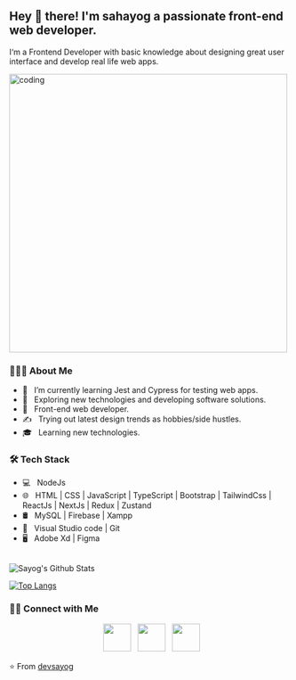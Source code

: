 <h2> Hey 👋 there! I'm sahayog a passionate front-end web developer. </h2>
<p>I‘m a Frontend Developer with basic knowledge about designing great user interface and develop real life web apps.</p>
<img alt="coding" src="http://imgstack.net/images/VexVX.png" width="500"/>

<h3> 👨🏻‍💻 About Me </h3>

- 🔭 &nbsp; I’m currently learning Jest and Cypress for testing web apps.
- 🤔 &nbsp; Exploring new technologies and developing software solutions.
- 💼 &nbsp; Front-end web developer.
- ✍️ &nbsp; Trying out latest design trends as hobbies/side hustles.
- 🎓 &nbsp; Learning new technologies.

<h3>🛠 Tech Stack</h3>

- 💻 &nbsp; NodeJs  
- 🌐 &nbsp; HTML | CSS | JavaScript | TypeScript | Bootstrap | TailwindCss | ReactJs | NextJs | Redux | Zustand 
- 🛢 &nbsp; MySQL | Firebase | Xampp
- 🔧 &nbsp; Visual Studio code | Git
- 🖥 &nbsp; Adobe Xd | Figma 

<br>

<img align="center" src="https://github-readme-stats.vercel.app/api?username=devsayog&include_all_commits=true&count_private=true&show_icons=true&line_height=20&title_color=7A7ADB&icon_color=2234AE&text_color=D3D3D3&bg_color=0,000000,130F40" alt="Sayog's Github Stats">

</br>

[![Top Langs](https://github-readme-stats.vercel.app/api/top-langs/?username=devsayog&layout=compact&text_color=daf7dc&bg_color=151515)](https://github.com/devsayog/github-readme-stats)


<h3> 🤝🏻 Connect with Me </h3>

<p align="center">
&nbsp; <a href="https://sayog.vercel.app/" target="_blank" rel="noopener noreferrer"><img src="https://img.icons8.com/plasticine/100/000000/web.png" width="50" /></a>  
&nbsp; <a href="linkedin.com/in/sahayog-karki-dev/" target="_blank" rel="noopener noreferrer"><img src="https://img.icons8.com/plasticine/100/000000/linkedin.png" width="50" /></a>
&nbsp; <a href="mailto:devsayog@gmail.com" target="_blank" rel="noopener noreferrer"><img src="https://img.icons8.com/plasticine/100/000000/gmail.png"  width="50" /></a>
</p>

⭐️ From [devsayog](https://sayog.vercel.app/)
